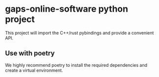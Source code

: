 # gaps-online-software python project

This project will import the C++/rust pybindings 
and provide a convenient API.

## Use with poetry

We highly recommend poetry to install the required dependencies and create a virtual environment. 
